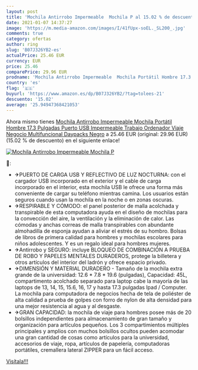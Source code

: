 ```yaml
---
layout: post
title: 'Mochila Antirrobo Impermeable  Mochila P al 15.02 % de descuento'
date: 2021-01-07 14:37:27
image: 'https://m.media-amazon.com/images/I/41fUpx-soEL._SL200_.jpg'
comments: true
category: ofertas
author: ring
slug: 'B07J326YB2-es'
actualPrice: 25.46 EUR
currency: EUR
price: 25.46
comparePrice: 29.96 EUR
prodname: 'Mochila Antirrobo Impermeable  Mochila Portátil Hombre 17.3 Pulgadas Puerto USB Impermeable Trabajo Ordenador Viaje Negocio Multifuncional Daypacks Negro'
country: 'es'
flag: '🇪🇸'
buyurl: 'https://www.amazon.es/dp/B07J326YB2/?tag=tolees-21'
descuento: '15.02'
average: '25.94947368421053'
---
```


Ahora mismo tienes [Mochila Antirrobo Impermeable  Mochila Portátil Hombre 17.3 Pulgadas Puerto USB Impermeable Trabajo Ordenador Viaje Negocio Multifuncional Daypacks Negro](https://www.amazon.es/dp/B07J326YB2/?tag=tolees-21) a 25.46 EUR (original: 29.96 EUR) (15.02 %  de descuento) en el siguiente enlace!

[![Mochila Antirrobo Impermeable  Mochila P](https://m.media-amazon.com/images/I/41fUpx-soEL._SL200_.jpg)](https://www.amazon.es/dp/B07J326YB2/?tag=tolees-21)

🔎:

- ✈PUERTO DE CARGA USB Y REFLECTIVO DE LUZ NOCTURNA: con el cargador USB incorporado en el exterior y el cable de carga incorporado en el interior, esta mochila USB le ofrece una forma más conveniente de cargar su teléfono mientras camina. Los usuarios están seguros cuando usan la mochila en la noche o en zonas oscuras.
- ✈RESPIRABLE Y CÓMODO: el panel posterior de malla acolchada y transpirable de esta computadora ayuda en el diseño de mochilas para la convección del aire, la ventilación y la eliminación de calor. Las cómodas y anchas correas de malla transpirables con abundante almohadilla de esponja ayudan a aliviar el estrés de su hombro. Bolsas de libros de primera calidad para hombres y mochilas escolares para niños adolescentes. Y es un regalo ideal para hombres mujeres.
- ✈Antirrobo y SEGURO: incluye BLOQUEO DE COMBINACIÓN A PRUEBA DE ROBO Y PAPELES MENTALES DURADEROS, protege la billetera y otros artículos del interior del ladrón y ofrece espacio privado.
- ✈DIMENSIÓN Y MATERIAL DURADERO - Tamaño de la mochila extra grande de la universidad: 12.6 * 7.8 * 19.6 (pulgadas), Capacidad: 45L, compartimento acolchado separado para laptop cabe la mayoría de las laptops de 13, 14, 15, 15.6, 16, 17 y hasta 17.3 pulgadas Ipad / Computer. La mochila para computadora de negocios hecha de tela de poliéster de alta calidad a prueba de golpes con forro de nylon de alta densidad para una mejor resistencia al agua y al desgaste.
- ✈GRAN CAPACIDAD: la mochila de viaje para hombres posee más de 20 bolsillos independientes para almacenamiento de gran tamaño y organización para artículos pequeños. Los 3 compartimientos múltiples principales y amplios con muchos bolsillos ocultos pueden acomodar una gran cantidad de cosas como artículos para la universidad, accesorios de viaje, ropa, artículos de papelería, computadoras portátiles, cremallera lateral ZIPPER para un fácil acceso.

[Visítala!!!](https://www.amazon.es/dp/B07J326YB2/?tag=tolees-21)
